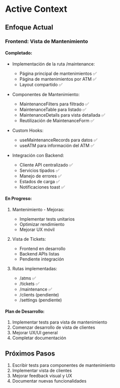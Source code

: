 # Active Context

## Enfoque Actual

### Frontend: Vista de Mantenimiento

#### Completado:

- Implementación de la ruta /maintenance:

  - Página principal de mantenimientos ✅
  - Página de mantenimientos por ATM ✅
  - Layout compartido ✅

- Componentes de Mantenimiento:

  - MaintenanceFilters para filtrado ✅
  - MaintenanceTable para listado ✅
  - MaintenanceDetails para vista detallada ✅
  - Reutilización de MaintenanceForm ✅

- Custom Hooks:

  - useMaintenanceRecords para datos ✅
  - useATM para información del ATM ✅

- Integración con Backend:
  - Cliente API centralizado ✅
  - Servicios tipados ✅
  - Manejo de errores ✅
  - Estados de carga ✅
  - Notificaciones toast ✅

#### En Progreso:

1. Mantenimiento - Mejoras:

   - Implementar tests unitarios
   - Optimizar rendimiento
   - Mejorar UX móvil

2. Vista de Tickets:

   - Frontend en desarrollo
   - Backend APIs listas
   - Pendiente integración

3. Rutas implementadas:
   - /atms ✅
   - /tickets ✅
   - /maintenance ✅
   - /clients (pendiente)
   - /settings (pendiente)

#### Plan de Desarrollo:

1. Implementar tests para vista de mantenimiento
2. Comenzar desarrollo de vista de clientes
3. Mejorar UX/UI general
4. Completar documentación

## Próximos Pasos

1. Escribir tests para componentes de mantenimiento
2. Implementar vista de clientes
3. Mejorar feedback visual y UX
4. Documentar nuevas funcionalidades
